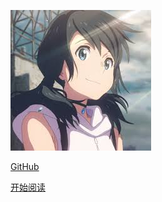 ![天气之子二次元可爱情侣头像,头像图片-可爱图片](_coverpage.assets/images)

[GitHub](https://github.com/)

[开始阅读](./_sidebar.md)